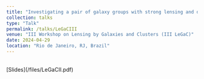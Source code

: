 ```yaml
---
title: "Investigating a pair of galaxy groups with strong lensing and dynamics."
collection: talks
type: "Talk"
permalink: /talks/LeGaCIII
venue: "III Workshop on Lensing by Galaxies and Clusters (III LeGaC)"
date: 2024-04-29
location: "Rio de Janeiro, RJ, Brazil"
---
```


<br>
[Slides](/files/LeGaCII.pdf)
<br>